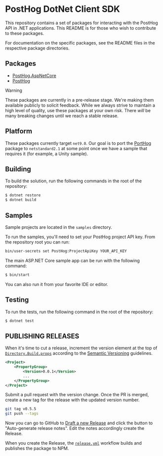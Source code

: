 # PostHog DotNet Client SDK

This repository contains a set of packages for interacting with the PostHog API in .NET applications. 
This README is for those who wish to contribute to these packages.

For documentation on the specific packages, see the README files in the respective package directories.

## Packages

- [PostHog.AspNetCore](src/PostHog.AspNetCore/README.md)
- [PostHog](src/PostHog/README.md)

> [!WARNING]  
> These packages are currently in a pre-release stage. We're making them available publicly to solicit 
> feedback. While we always strive to maintain a high level of quality, use these packages at your own 
> risk. There *will* be many breaking changes until we reach a stable release.

## Platform

These packages currently target `net9.0`. Our goal is to port the [PortHog](./src/PostHog/README.md) package to `netstandard2.1` at some point once we have a sample that requires it (for example, a Unity sample).

## Building

To build the solution, run the following commands in the root of the repository:

```bash
$ dotnet restore
$ dotnet build
```

## Samples

Sample projects are located in the `samples` directory.

To run the samples, you'll need to set your PostHog project API key. From the repository root you can run:

```bash
bin/user-secrets set PostHog:ProjectApiKey YOUR_API_KEY
```

The main ASP.NET Core sample app can be run with the following command:

```bash
$ bin/start
```

You can also run it from your favorite IDE or editor.

## Testing

To run the tests, run the following command in the root of the repository:

```bash
$ dotnet test
```

## PUBLISHING RELEASES

When it's time to cut a release, increment the version element at the top of [`Directory.Build.props`](Directory.Build.props) according to the [Semantic Versioning](http://semver.org/) guidelines.

```xml
<Project>
    <PropertyGroup>
        <Version>0.0.1</Version>
        ...
    </PropertyGroup>
</Project>
```

Submit a pull request with the version change. Once the PR is merged, create a new tag for the release with the updated version number.

```bash
git tag v0.5.5
git push --tags
```

Now you can go to GitHub to [Draft a new Release](https://github.com/Posthog/posthog-dotnet/releases/new) and click the button to "Auto-generate release notes". Edit the notes accordingly create the Release.


When you create the Release, the [`release.yml`](../.github/.workflow.release.yml) workflow builds and publishes the package to NPM.
